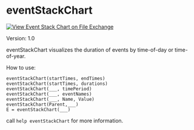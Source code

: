 # eventStackChart
[![View Event Stack Chart on File Exchange](https://www.mathworks.com/matlabcentral/images/matlab-file-exchange.svg)](https://www.mathworks.com/matlabcentral/fileexchange/95818-event-stack-chart)

Version: 1.0

eventStackChart visualizes the duration of events by time-of-day or
time-of-year.

How to use:
```
eventStackChart(startTimes, endTimes)
eventStackChart(startTimes, durations)
eventStackChart(___, timePeriod)
eventStackChart(___, eventNames)
eventStackChart(___, Name, Value) 
eventStackChart(Parent,___) 
E = eventStackChart(___)
```

call `help eventStackChart` for more information.

